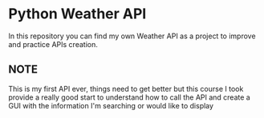# **Python Weather API**
In this repository you can find my own Weather API as a project to improve and practice APIs creation.

## **NOTE**
This is my first API ever, things need to get better but this course I took provide a really good start to understand how to call the API and create a GUI with the information I'm searching or would like to display 